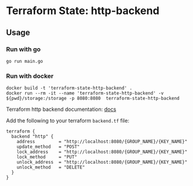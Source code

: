 # Terraform State: http-backend

## Usage

### Run with go
```shell
go run main.go
```

### Run with docker
```shell
docker build -t 'terraform-state-http-backend' .
docker run --rm -it --name 'terraform-state-http-backend' -v ${pwd}/storage:/storage -p 8080:8080  terraform-state-http-backend
```

Terraform http backend documentation: [docs](https://developer.hashicorp.com/terraform/language/settings/backends/http)

Add the following to your terraform `backend.tf` file:
```hcl
terraform {
  backend "http" {
    address         = "http://localhost:8080/{GROUP_NAME}/{KEY_NAME}"
    update_method   = "POST"
    lock_address    = "http://localhost:8080/{GROUP_NAME}/{KEY_NAME}"
    lock_method     = "PUT"
    unlock_address  = "http://localhost:8080/{GROUP_NAME}/{KEY_NAME}"
    unlock_method   = "DELETE"
  }
}
```
